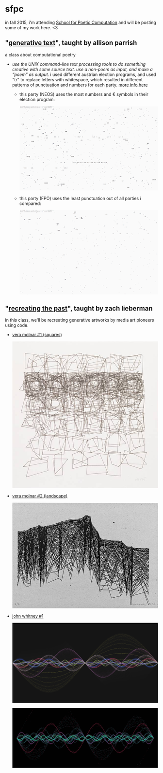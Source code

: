 # sfpc
in fall 2015, i'm attending [School for Poetic Computation](http://sfpc.io) and will be posting some of my work here. &lt;3


## "[generative text](/generative_text)", taught by allison parrish
a class about computational poetry
* _use the UNIX command-line text processing tools to do something creative with some source text. use a non-poem as input, and make a “poem” as output._
  i used different austrian election programs, and used "tr" to replace letters with whitespace, which resulted in different patterns of punctuation and numbers for each party.
  [more info here](http://www.sarahhoworka.com/projects/wahlpoesie)
  
  * this party (NEOS) uses the most numbers and € symbols in their election program:

    ![neos](/generative_text/neos.png)
  * this party (FPÖ) uses the least punctuation out of all parties i compared:
  
    ![fpoe](/generative_text/fpoe.png)


## "[recreating the past](/recreating_the_past)", taught by zach lieberman
in this class, we'll be recreating generative artworks by media art pioneers using code.
* [vera molnar #1 (squares)](/recreating_the_past/vera_squares/sketch.js)
  
  ![vera molnar's original image](/recreating_the_past/vera_squares/vera_squares.png)

* [vera molnar #2 (landscape)](/recreating_the_past/vera_landscape/sketch.js)

  ![vera molnar's original image](/recreating_the_past/vera_landscape/vera_landscape.jpg)

* [john whitney #1](/recreating_the_past/whitney_sine_fuzzy/sketch.js)

  ![whitney sine image](/recreating_the_past/whitney_sine_fuzzy/whitney.jpg)

  ![whitney sine animated](/recreating_the_past/whitney_sine_fuzzy/whitney.gif)